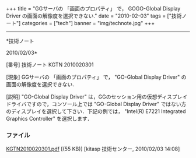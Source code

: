﻿+++
title = "GGサーバの 「画面のプロパティ」 で， GOGO-Global Display Driver の画面の解像度を選択できない."
date = "2010-02-03"
tags = ["技術ノート"]
categories = ["tech"]
banner = "img/technote.jpg"
+++

-----------------------------------------------------------------------------------------------------------------------------

*技術ノート

2010/02/03*


[番号]
技術ノート KGTN 2010020301

[現象]
GGサーバの 「画面のプロパティ」 で， "GO-Global Display Driver"
の画面の解像度を選択できない．

[説明]
"GO-Global Display Driver"
は，GGのセッション用の仮想ディスプレイドライバですので，コンソール上では
"GO-Global Display Driver"
ではない方のディスプレイを選択して下さい．下記の例では， "Intel(R)
E7221 Integrated Graphics Controller" を選択します．


### ファイル





[KGTN2010020301.pdf](http://techreport.kitasp.net/attachments/download/49/KGTN2010020301.pdf)
 [(55 KB)] [kitasp 技術センター, 2010/02/03
14:08]

